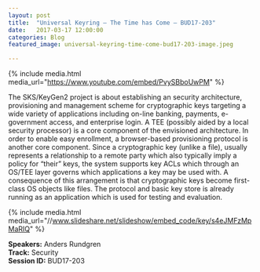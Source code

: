 ```yaml
---
layout: post
title:  "Universal Keyring – The Time has Come – BUD17-203"
date:   2017-03-17 12:00:00
categories: Blog
featured_image: universal-keyring-time-come-bud17-203-image.jpeg

---
```


{% include media.html media_url="https://www.youtube.com/embed/PvySBboUwPM" %}

The SKS/KeyGen2 project is about establishing an security architecture, provisioning and management scheme for cryptographic keys targeting a wide variety of applications including on-line banking, payments, e-government access, and enterprise login. A TEE (possibly aided by a local security processor) is a core component of the envisioned architecture. In order to enable easy enrollment, a browser-based provisioning protocol is another core component. Since a cryptographic key (unlike a file), usually represents a relationship to a remote party which also typically imply a policy for “their” keys, the system supports key ACLs which through an OS/TEE layer governs which applications a key may be used with. A consequence of this arrangement is that cryptographic keys become first-class OS objects like files. The protocol and basic key store is already running as an application which is used for testing and evaluation.

{% include media.html media_url="//www.slideshare.net/slideshow/embed_code/key/s4eJMFzMpMaRIQ" %}

**Speakers:** Anders Rundgren  
**Track:** Security  
**Session ID:** BUD17-203  
